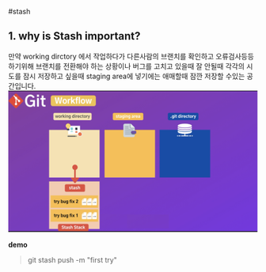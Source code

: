 #stash

## 1. why is Stash important?
만약 working dirctory 에서 작업하다가 다른사람의 브랜치를 확인하고 오류검사등등 하기위해 브랜치를 전환해야 하는 상황이나 버그를 고치고 있을때 잘 안될때 각각의 시도를 잠시 저장하고 싶을때 
staging area에 넣기에는 애매할때 잠깐 저장할 수있는 공간입니다. 
![stash](git/../picture/stash.png)

__demo__
>git stash push -m "first try"

